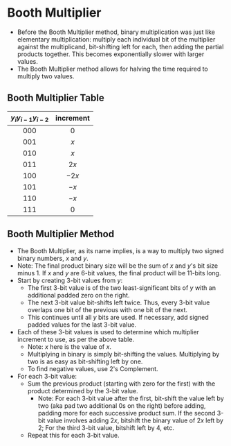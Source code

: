 # Booth Multiplier
- Before the Booth Multiplier method, binary multiplication was just like elementary multiplication: multiply each individual bit of the multiplier against the multiplicand, bit-shifting left for each, then adding the partial products together.  This becomes exponentially slower with larger values.
- The Booth Multiplier method allows for halving the time required to multiply two values.

## Booth Multiplier Table
| $y_iy_{i-1}y_{i-2}$ | increment |
|:---:|:---:|
|$000$|$0$|
|$001$|$x$|
|$010$|$x$|
|$011$|$2x$|
|$100$|$-2x$|
|$101$|$-x$|
|$110$|$-x$|
|$111$|$0$|

## Booth Multiplier Method
- The Booth Multiplier, as its name implies, is a way to multiply two signed binary numbers, $x$ and $y$.
- Note: The final product binary size will be the sum of $x$ and $y$'s bit size minus 1.  If $x$ and $y$ are 6-bit values, the final product will be 11-bits long.
- Start by creating 3-bit values from $y$:
	- The first 3-bit value is of the two least-significant bits of $y$ with an additional padded zero on the right.
	- The next 3-bit value bit-shifts left twice.  Thus, every 3-bit value overlaps one bit of the previous with one bit of the next.
	- This continues until all $y$ bits are used.  If necessary, add signed padded values for the last 3-bit value.
- Each of these 3-bit values is used to determine which multiplier increment to use, as per the above table.
	- Note: $x$ here is the value of $x$.
	- Multiplying in binary is simply bit-shifting the values.  Multiplying by two is as easy as bit-shifting left by one.
	- To find negative values, use 2's Complement.
- For each 3-bit value:
	- Sum the previous product (starting with zero for the first) with the product determined by the 3-bit value.
		- Note: For each 3-bit value after the first, bit-shift the value left by two (aka pad two additional 0s on the right) before adding, padding more for each successive product sum.  If the second 3-bit value involves adding $2x$, bitshift the binary value of $2x$ left by 2; For the third 3-bit value, bitshift left by 4, etc.
	- Repeat this for each 3-bit value.